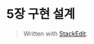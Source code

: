 
# 5장 구현 설계



> Written with [StackEdit](https://stackedit.io/).
<!--stackedit_data:
eyJoaXN0b3J5IjpbOTc3NDI4MjY3XX0=
-->